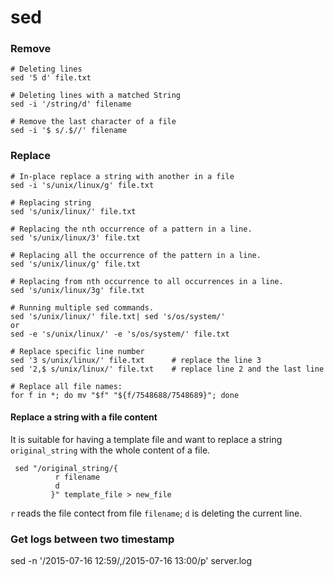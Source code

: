 # sed 

### Remove
```
# Deleting lines
sed '5 d' file.txt

# Deleting lines with a matched String
sed -i '/string/d' filename

# Remove the last character of a file
sed -i '$ s/.$//' filename
```

### Replace
```
# In-place replace a string with another in a file 
sed -i 's/unix/linux/g' file.txt

# Replacing string
sed 's/unix/linux/' file.txt

# Replacing the nth occurrence of a pattern in a line.
sed 's/unix/linux/3' file.txt

# Replacing all the occurrence of the pattern in a line.
sed 's/unix/linux/g' file.txt

# Replacing from nth occurrence to all occurrences in a line.
sed 's/unix/linux/3g' file.txt

# Running multiple sed commands.
sed 's/unix/linux/' file.txt| sed 's/os/system/'  
or 
sed -e 's/unix/linux/' -e 's/os/system/' file.txt

# Replace specific line number
sed '3 s/unix/linux/' file.txt      # replace the line 3
sed '2,$ s/unix/linux/' file.txt    # replace line 2 and the last line

# Replace all file names:
for f in *; do mv "$f" "${f/7548688/7548689}"; done

```

#### Replace a string with a file content 
It is suitable for having a template file and want to replace a string `original_string` with the whole content of a file. 

```
 sed "/original_string/{          
          r filename
          d
         }" template_file > new_file

```

`r` reads the file contect from file `filename`; `d` is deleting the current line.


### Get logs between two timestamp
sed -n '/2015-07-16 12:59/,/2015-07-16 13:00/p' server.log

